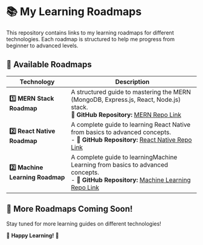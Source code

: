 # 📚 My Learning Roadmaps

This repository contains links to my learning roadmaps for different technologies. Each roadmap is structured to help me progress from beginner to advanced levels.

## 🚀 Available Roadmaps

| Technology | Description |
|------------|-------------|
| **1️⃣ MERN Stack Roadmap** | A structured guide to mastering the MERN (MongoDB, Express.js, React, Node.js) stack. <br> 🔗 **GitHub Repository:** [MERN Repo Link](https://github.com/Sakshiwanode/mern-stack-learning) |
| **2️⃣ React Native Roadmap** | A complete guide to learning React Native from basics to advanced concepts. <br> - 🔗 **GitHub Repository:** [React Native Repo Link](https://github.com/Sakshiwanode/react-native) |
| **2️⃣ Machine Learning Roadmap** | A complete guide to learningMachine Learning from basics to advanced concepts. <br> - 🔗 **GitHub Repository:** [Machine Learning Repo Link](https://github.com/Sakshiwanode/Machine-learning) | <br> - 🔗 **Ebooks:** [Machine Learning Repo Link]((https://github.com/yanshengjia/ml-road/tree/master)) |
## 🎯 More Roadmaps Coming Soon!
Stay tuned for more learning guides on different technologies!

🙌 **Happy Learning!** 🚀

